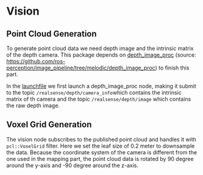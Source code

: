 # Vision
## Point Cloud Generation
To generate point cloud data we need depth image and the intrinsic matrix of the depth camera. This package depends on [depth_image_proc](../depth_image_proc) (source: https://github.com/ros-perception/image_pipeline/tree/melodic/depth_image_proc) to finish this part.

In the [launchfile](./launch/vision.launch) we first launch a depth_image_proc node, making it submit to the topic `/realsense/depth/camera_info`which contains the intrinsic matrix of th camera and the topic `/realsense/depth/image` which contains the raw depth image.

## Voxel Grid Generation
The vision node subscribes to the published point cloud and handles it with `pcl::VoxelGrid` filter. Here we set the leaf size of 0.2 meter to downsample the data. 
Because the coordinate system of the camera is different from the one used in the mapping part, the point cloud data is rotated by 90 degree around the y-axis and -90 degree around the z-axis.
